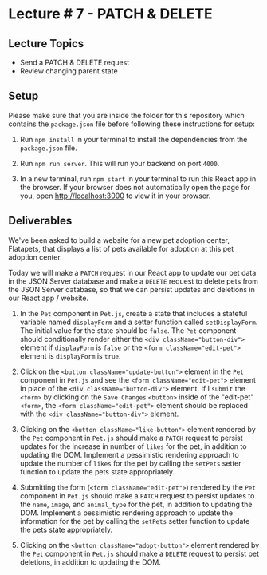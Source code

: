 # Lecture # 7 - PATCH & DELETE

## Lecture Topics

- Send a PATCH & DELETE request
- Review changing parent state

## Setup

Please make sure that you are inside the folder for this repository which contains the `package.json` file before following these instructions for setup:

1. Run `npm install` in your terminal to install the dependencies from the `package.json` file.

2. Run `npm run server`. This will run your backend on port `4000`.

3. In a new terminal, run `npm start` in your terminal to run this React app in the browser. If your browser does not automatically open the page for you, open [http://localhost:3000](http://localhost:3000) to view it in your browser.

## Deliverables

We've been asked to build a website for a new pet adoption center, Flatapets, that displays a list of pets available for adoption at this pet adoption center.

Today we will make a `PATCH` request in our React app to update our pet data in the JSON Server database and make a `DELETE` request to delete pets from the JSON Server database, so that we can persist updates and deletions in our React app / website.

1. In the `Pet` component in `Pet.js`, create a state that includes a stateful variable named `displayForm` and a setter function called `setDisplayForm`. The initial value for the state should be `false`. The `Pet` component should conditionally render either the `<div className="button-div">` element if `displayForm` is `false` or the `<form className="edit-pet">` element is `displayForm` is `true`.

2. Click on the `<button className="update-button">` element in the `Pet` component in `Pet.js` and see the `<form className="edit-pet">` element in place of the `<div className="button-div">` element. If I `submit` the `<form>` by clicking on the `Save Changes` `<button>` inside of the "edit-pet" `<form>`, the `<form className="edit-pet">` element should be replaced with the `<div className="button-div">` element.

3. Clicking on the `<button className="like-button">` element rendered by the `Pet` component in `Pet.js` should make a `PATCH` request to persist updates for the increase in number of `likes` for the pet, in addition to updating the DOM. Implement a pessimistic rendering approach to update the number of `likes` for the pet by calling the `setPets` setter function to update the pets state appropriately.

4. Submitting the form (`<form className="edit-pet">`) rendered by the `Pet` component in `Pet.js` should make a `PATCH` request to persist updates to the `name`, `image`, and `animal_type` for the pet, in addition to updating the DOM. Implement a pessimistic rendering approach to update the information for the pet by calling the `setPets` setter function to update the pets state appropriately.

5. Clicking on the `<button className="adopt-button">` element rendered by the `Pet` component in `Pet.js` should make a `DELETE` request to persist pet deletions, in addition to updating the DOM.